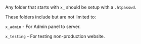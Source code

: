 Any folder that starts with `x_` should be setup with a `.htpasswd`.

These folders include but are not limited to:

`x_admin` - For Admin panel to server.

`x_testing` - For testing non-production website.
